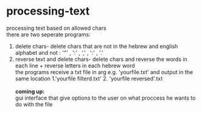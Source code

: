 # processing-text
processing text based on allowed chars\
there are two seperate programs:
1. delete chars- delete chars that are not in the hebrew and english alphabet and not : '"' , ':' , ',' , ':' , '.'
2. reverse text and delete chars- delete chars and reverse the words in each line + reverse letters in each hebrew word\
the programs receive a txt file in arg e.g. 'yourfile.txt' and output in the same location 1.'yourfile filterd.txt' 2. 'yourfile reversed'.txt\
\
**coming up:**\
gui interface that give options to the user on what proccess he wants to do with the file
